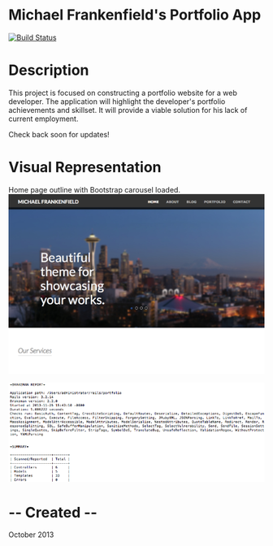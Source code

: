 Michael Frankenfield's Portfolio App
====================================

[![Build Status](https://travis-ci.org/TMfranken/portfolio.png?branch=master)](https://travis-ci.org/TMfranken/portfolio)



Description
===========

This project is focused on constructing a portfolio website for a web developer.
The application will highlight the developer's portfolio achievements and skillset.
It will provide a viable solution for his lack of current employment.

Check back soon for updates!


Visual Representation
=====================

Home page outline with Bootstrap carousel loaded.
![Day2 Static_Home](gshots/Homepage.png)


![Brakeman Report](gshots/brakeman.png)

-- Created --
==============
 October 2013

